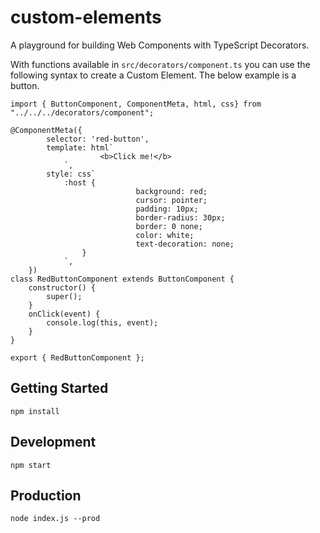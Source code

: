 # custom-elements

A playground for building Web Components with TypeScript Decorators.

With functions available in `src/decorators/component.ts` you can use the following syntax to create a Custom Element. The below example is a button.

```
import { ButtonComponent, ComponentMeta, html, css} from "../../../decorators/component";

@ComponentMeta({
		selector: 'red-button',
		template: html`
					<b>Click me!</b>
			`,
		style: css`
			:host {
							background: red;
							cursor: pointer;
							padding: 10px;
							border-radius: 30px;
							border: 0 none;
							color: white;
							text-decoration: none;
				}
			`,
	})
class RedButtonComponent extends ButtonComponent {
	constructor() {
		super();
	}
	onClick(event) {
		console.log(this, event);
	}
}

export { RedButtonComponent };
```

## Getting Started

```
npm install
```

## Development

```
npm start
```

## Production

```
node index.js --prod
```
